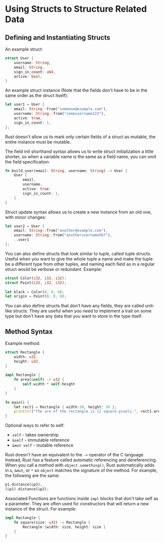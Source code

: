 # Using Structs to Structure Related Data
## Defining and Instantiating Structs
An example struct:
```rust
struct User {
	username: String,
	email: String,
	sign_in_count: u64,
	active: bool,
}
```

An example struct instance (Note that the fields don't have to be in the same order as the struct itself):
```rust
let user1 = User {
	email: String::from("someone@example.com"),
	username: String::from("someusername123"),
	active: true,
	sign_in_count: 1,
};
```

Rust doesn't allow us to mark only certain fields of a struct as mutable, the entire instance must be mutable.  

The field init shorthand syntax allows us to write struct initialization a little shorter, so when a variable name is the same as a field name, you can omit the field specification:
```rust
fn build_user(email: String, username: String) -> User {
	User {
		email,
		username,
		active: true.
		sign_in_count: 1,
	}
}
```

Struct update syntax allows us to create a new instance from an old one, with minor changes:
```rust
let user2 = User {
	email: String::from("another@example.com"),
	username: String::from("anotherusername567"),
	..user1
};
```

You can also define structs that look similar to tuple, called tuple structs. Useful when you want to give the whole tuple a name and make the tuple be a different type from other tuples, and naming each field as in a regular struct would be verbose or redundant. Example:
```rust
struct Color(i32, i32, i32);
struct Point(i32, i32, i32);
 
let black = Color(0, 0, 0);
let origin = Point(0, 0, 0);
```

You can also define structs that don't have any fields, they are called unit-like structs. They are useful when you need to implement a trait on some type but don't have any data that you want to store in the type itself.

## Method Syntax
Example method:
```rust
struct Rectangle {
	width: u32,
	height: u32,
}
 
impl Rectangle {
	fn area(&self) -> u32 {
		self.width * self.height
	}
}
 
fn main() {
	let rect1 = Rectangle { width:30, height: 50 };
	println!("The are of the rectangle is {} square pixels.", rect1.area());
}
```

Optional ways to refer to self:
* `self` - takes ownership
* `&self` - immutable reference
* `&mut self` - mutable reference

Rust doesn't have an equivalent to the `->` operator of the C language. Instead, Rust has a feature called automatic referencing and dereferencing. When you call a method with `object.something()`, Rust automatically adds in `&`, `&mut`, or `*` so `object` matches the signature of the method. For example, the following are the same:
```rust
p1.distance(&p2);
(&p1).distance(&p2);
```

Associated Functions are functions inside `impl` blocks that don't take self as a parameter. They are often used for constructors that will return a new instance of the struct. For example:
```rust
impl Rectangle {
	fn square(size: u32) -> Rectangle {
		Rectangle {width: size, height: size }
	}
}
```
